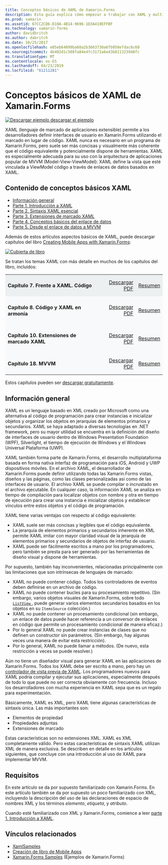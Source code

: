 ```yaml
---
title: Conceptos básicos de XAML de Xamarin.Forms
description: Esta guía explica cómo empezar a trabajar con XAML y multiplataforma para dispositivos móviles. XAML permite a los desarrolladores definir interfaces de usuario en aplicaciones de Xamarin.Forms mediante marcado en lugar de código.
ms.prod: xamarin
ms.assetid: 67CC2CD6-D10A-4B14-9696-1D3A410EFFBF
ms.technology: xamarin-forms
author: davidbritch
ms.author: dabritch
ms.date: 10/25/2017
ms.openlocfilehash: e85eb64099ba60a2b3663730a6fb058efdac6c60
ms.sourcegitcommit: 4b402d1c508fa84e4fc3171a6e43b811323948fc
ms.translationtype: MT
ms.contentlocale: es-ES
ms.lasthandoff: 04/23/2019
ms.locfileid: "61211281"
---
```

# <a name="xamarinforms-xaml-basics"></a>Conceptos básicos de XAML de Xamarin.Forms

[![Descargar ejemplo](~/media/shared/download.png) descargar el ejemplo](https://developer.xamarin.com/samples/xamarin-forms/XamlSamples/)

XAML (lenguaje de marcado de aplicaciones extensible) permite a los desarrolladores definir interfaces de usuario en Xamarin.Forms utilizando el marcado en lugar de código. XAML nunca es necesario en un programa de Xamarin.Forms, pero suele ser más concisas y visualmente más coherente que el código equivalente y potencialmente dispone de herramientas. XAML es especialmente adecuada para su uso con la arquitectura de aplicaciones popular de MVVM (Model-View-ViewModel): XAML define la vista que esté vinculada a ViewModel código a través de enlaces de datos basados en XAML.

## <a name="xaml-basics-contents"></a>Contenido de conceptos básicos XAML

* [Información general](#Overview)
* [Parte 1. Introducción a XAML](~/xamarin-forms/xaml/xaml-basics/get-started-with-xaml.md)
* [Parte 2. Sintaxis XAML esencial](~/xamarin-forms/xaml/xaml-basics/essential-xaml-syntax.md)
* [Parte 3. Extensiones de marcado XAML](~/xamarin-forms/xaml/xaml-basics/xaml-markup-extensions.md)
* [Parte 4. Conceptos básicos del enlace de datos](~/xamarin-forms/xaml/xaml-basics/data-binding-basics.md)
* [Parte 5. Desde el enlace de datos a MVVM](~/xamarin-forms/xaml/xaml-basics/data-bindings-to-mvvm.md)

Además de estos artículos aspectos básicos de XAML, puede descargar capítulos del libro [Creating Mobile Apps with Xamarin.Forms](~/xamarin-forms/creating-mobile-apps-xamarin-forms/index.md):

[![](images/cover-sml.png "Cubierta de libro")](~/xamarin-forms/creating-mobile-apps-xamarin-forms/index.md)

Se tratan los temas XAML con más detalle en muchos de los capítulos del libro, incluidos:

<table style="border:0px; box-shadow:0 0px 0px" cellpadding="0" cellspacing="2" border="0" width="85%">
<tr style="background:#ecf0f1">
  <td style="border:0px;">
    <h4>Capítulo 7. Frente a XAML. Código</h4>
  </td>
  <td style="border:0px;" align="right"><a href="https://download.xamarin.com/developer/xamarin-forms-book/XamarinFormsBook-Ch07-Apr2016.pdf">Descargar PDF</a> </td>
  <td style="border:0px;" align="right"><a href="~/xamarin-forms/creating-mobile-apps-xamarin-forms/summaries/chapter07.md">Resumen</a></td>
</tr>
<tr style="background:#f8f9fa">
  <td style="border:0px;">
    <h4>Capítulo 8. Código y XAML en armonía</h4>
  </td>
  <td style="border:0px;" align="right"><a href="https://download.xamarin.com/developer/xamarin-forms-book/XamarinFormsBook-Ch08-Apr2016.pdf">Descargar PDF</a> </td>
  <td style="border:0px;" align="right"><a href="~/xamarin-forms/creating-mobile-apps-xamarin-forms/summaries/chapter08.md">Resumen</a></td>
</tr>
<tr style="background:#f8f9fa">
  <td style="border:0px;">
    <h4>Capítulo 10. Extensiones de marcado XAML</h4>
  </td>
  <td style="border:0px;" align="right"><a href="https://download.xamarin.com/developer/xamarin-forms-book/XamarinFormsBook-Ch10-Apr2016.pdf">Descargar PDF</a> </td>
  <td style="border:0px;" align="right"><a href="~/xamarin-forms/creating-mobile-apps-xamarin-forms/summaries/chapter10.md">Resumen</a></td>
</tr>
<tr style="background:#f8f9fa">
  <td style="border:0px;">
    <h4>Capítulo 18. MVVM</h4>
  </td>
  <td style="border:0px;" align="right"><a href="https://download.xamarin.com/developer/xamarin-forms-book/XamarinFormsBook-Ch18-Apr2016.pdf">Descargar PDF</a> </td>
  <td style="border:0px;" align="right"><a href="~/xamarin-forms/creating-mobile-apps-xamarin-forms/summaries/chapter18.md">Resumen</a></td></tr>
</table>

Estos capítulos pueden ser [descargar gratuitamente](~/xamarin-forms/creating-mobile-apps-xamarin-forms/index.md).

<a name="Overview" />

## <a name="overview"></a>Información general

XAML es un lenguaje basado en XML creado por Microsoft como una alternativa al código de programación para crear instancias e inicializar objetos y organizar los objetos en jerarquías de elementos primarios y secundarios. XAML se haya adaptado a diversas tecnologías en .NET framework, pero su mayor utilidad se encuentra en la definición del diseño de interfaces de usuario dentro de Windows Presentation Foundation (WPF), Silverlight, el tiempo de ejecución de Windows y el Windows Universal Plataforma (UWP).

XAML también forma parte de Xamarin.Forms, el desarrollo multiplataforma basada en forma nativa interfaz de programación para iOS, Android y UWP dispositivos móviles. En el archivo XAML, el desarrollador de Xamarin.Forms puede definir utilizando todas las Xamarin.Forms vistas, diseños y las páginas, como las clases personalizadas así como de las interfaces de usuario. El archivo XAML se puede compilar o incrustado en el archivo ejecutable. En cualquier caso, la información XAML se analiza en tiempo de compilación para localizar objetos con nombre y otra en tiempo de ejecución para crear una instancia e inicializar objetos y establecer vínculos entre estos objetos y el código de programación.

XAML tiene varias ventajas con respecto al código equivalente:

-  XAML suele ser más concisas y legibles que el código equivalente.
-  La jerarquía de elementos primarios y secundarios inherente en XML permite XAML imitar con mayor claridad visual de la jerarquía de elementos primarios y secundarios de objetos de interfaz de usuario.
-  XAML puede ser fácilmente escritos a mano por los programadores, pero también se presta para ser generado por las herramientas de diseño visual y dispone de herramientas.

Por supuesto, también hay inconvenientes, relacionadas principalmente con las limitaciones que son intrínsecas de lenguajes de marcado:

-  XAML no puede contener código. Todos los controladores de eventos deben definirse en un archivo de código.
-  XAML no puede contener bucles para su procesamiento repetitivo. (Sin embargo, varios objetos visuales de Xamarin.Forms, sobre todo [ `ListView` ](xref:Xamarin.Forms.ListView) , puede generar varios elementos secundarios basados en los objetos en su `ItemsSource` colección.)
-  XAML no puede contener un procesamiento condicional (sin embargo, un enlace de datos puede hacer referencia a un conversor de enlaces en código que permite un procesamiento condicional de manera eficaz.)
-  Por lo general XAML no puede crear instancias de clases que no definen un constructor sin parámetros. (Sin embargo, hay algunas veces una manera de evitar esta restricción).
-  Por lo general, XAML no puede llamar a métodos. (De nuevo, esta restricción a veces se puede resolver.)

Aún no tiene un diseñador visual para generar XAML en las aplicaciones de Xamarin.Forms. Todos los XAML debe ser escrito a mano, pero hay un [controlador de vista previa de XAML](~/xamarin-forms/xaml/xaml-previewer/index.md). Los programadores nuevos para XAML podría compilar y ejecutar sus aplicaciones, especialmente después de todo lo que puede no ser correcta obviamente con frecuencia. Incluso los desarrolladores con mucha experiencia en XAML sepa que es un regalo para experimentación.

Básicamente, XAML es XML, pero XAML tiene algunas características de sintaxis única. Las más importantes son:

- Elementos de propiedad
- Propiedades adjuntas
- Extensiones de marcado

Estas características son *no* extensiones XML. XAML es XML completamente válido. Pero estas características de sintaxis XAML utilizan XML de manera exclusiva. Se describen en detalle en los artículos siguientes, que concluye con una introducción al uso de XAML para implementar MVVM.

## <a name="requirements"></a>Requisitos

En este artículo se da por supuesto familiarizado con Xamarin.Forms. En este artículo también se da por supuesto un poco familiarizado con XML, incluyendo la descripción del uso de las declaraciones de espacio de nombres XML y los términos *elemento*, *etiqueta*, y *atributo*.

Cuando esté familiarizado con XML y Xamarin.Forms, comience a leer [parte 1. Introducción a XAML](~/xamarin-forms/xaml/xaml-basics/get-started-with-xaml.md).

## <a name="related-links"></a>Vínculos relacionados

- [XamlSamples](https://developer.xamarin.com/samples/xamarin-forms/XamlSamples/)
- [Creación de libro de Mobile Apps](~/xamarin-forms/creating-mobile-apps-xamarin-forms/index.md)
- [Xamarin.Forms Samples](https://developer.xamarin.com/samples/xamarin-forms/all/) (Ejemplos de Xamarin.Forms)
